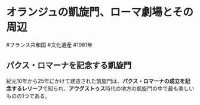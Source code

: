 # オランジュの凱旋門、ローマ劇場とその周辺
#フランス共和国 #文化遺産 #1981年
## パクス・ロマーナを記念する凱旋門
紀元10年から25年にかけて建造された凱旋門は、**パクス・ロマーナの成立を記念するレリーフ**で知られ、**アウグストゥス**時代の地方の凱旋門の中で最も美しいものの1つである。